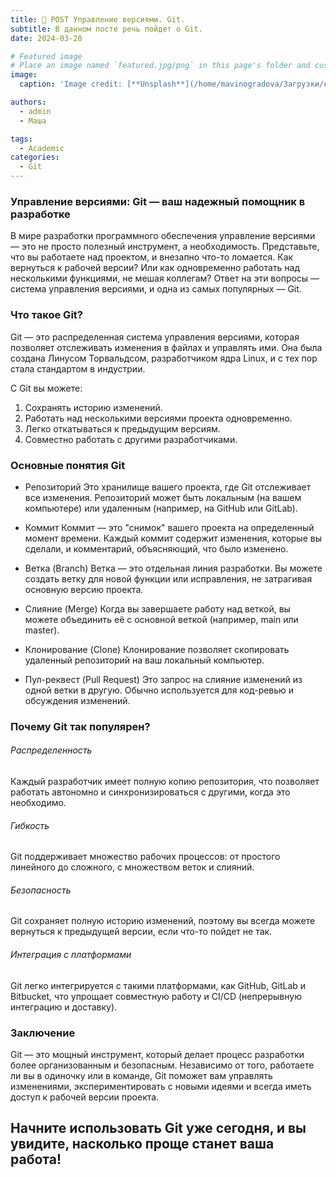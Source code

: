 ```yaml
---
title: 🧠 POST Управление версиями. Git.
subtitle: В данном посте речь пойдет о Git.
date: 2024-03-20

# Featured image
# Place an image named `featured.jpg/png` in this page's folder and customize its options here.
image:
  caption: 'Image credit: [**Unsplash**](/home/mavinogradova/Загрузки/картинка.jpg)'

authors:
  - admin
  - Маша

tags:
  - Academic
categories:
  - Git
---
```


### Управление версиями: Git — ваш надежный помощник в разработке

В мире разработки программного обеспечения управление версиями — это не просто полезный инструмент, а необходимость. Представьте, что вы работаете над проектом, и внезапно что-то ломается. Как вернуться к рабочей версии? Или как одновременно работать над несколькими функциями, не мешая коллегам? Ответ на эти вопросы — система управления версиями, и одна из самых популярных — Git.

### Что такое Git?

Git — это распределенная система управления версиями, которая позволяет отслеживать изменения в файлах и управлять ими. Она была создана Линусом Торвальдсом, разработчиком ядра Linux, и с тех пор стала стандартом в индустрии.

С Git вы можете:

1. Сохранять историю изменений.
2. Работать над несколькими версиями проекта одновременно.
3. Легко откатываться к предыдущим версиям.
4. Совместно работать с другими разработчиками.

### Основные понятия Git

- Репозиторий
Это хранилище вашего проекта, где Git отслеживает все изменения. Репозиторий может быть локальным (на вашем компьютере) или удаленным (например, на GitHub или GitLab).

- Коммит
Коммит — это "снимок" вашего проекта на определенный момент времени. Каждый коммит содержит изменения, которые вы сделали, и комментарий, объясняющий, что было изменено.

- Ветка (Branch)
Ветка — это отдельная линия разработки. Вы можете создать ветку для новой функции или исправления, не затрагивая основную версию проекта.

- Слияние (Merge)
Когда вы завершаете работу над веткой, вы можете объединить её с основной веткой (например, main или master).

- Клонирование (Clone)
Клонирование позволяет скопировать удаленный репозиторий на ваш локальный компьютер.

- Пул-реквест (Pull Request)
Это запрос на слияние изменений из одной ветки в другую. Обычно используется для код-ревью и обсуждения изменений.

### Почему Git так популярен?

###### Распределенность
Каждый разработчик имеет полную копию репозитория, что позволяет работать автономно и синхронизироваться с другими, когда это необходимо.

###### Гибкость
Git поддерживает множество рабочих процессов: от простого линейного до сложного, с множеством веток и слияний.

###### Безопасность
Git сохраняет полную историю изменений, поэтому вы всегда можете вернуться к предыдущей версии, если что-то пойдет не так.

###### Интеграция с платформами
Git легко интегрируется с такими платформами, как GitHub, GitLab и Bitbucket, что упрощает совместную работу и CI/CD (непрерывную интеграцию и доставку).

### Заключение

Git — это мощный инструмент, который делает процесс разработки более организованным и безопасным. Независимо от того, работаете ли вы в одиночку или в команде, Git поможет вам управлять изменениями, экспериментировать с новыми идеями и всегда иметь доступ к рабочей версии проекта.

## Начните использовать Git уже сегодня, и вы увидите, насколько проще станет ваша работа!

